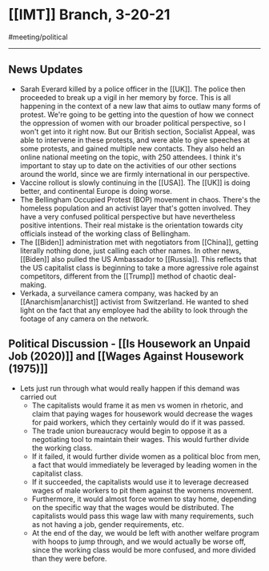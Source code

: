 # [[IMT]] Branch, 3-20-21
#meeting/political 

---
## News Updates
- Sarah Everard killed by a police officer in the [[UK]]. The police then proceeded to break up a vigil in her memory by force.  This is all happening in the context of a new law that aims to outlaw many forms of protest. We're going to be getting into the question of how we connect the oppression of women with our broader political perspective, so I won't get into it right now. But our British section, Socialist Appeal, was able to intervene in these protests, and were able to give speeches at some protests, and gained multiple new contacts. They also held an online national meeting on the topic, with 250 attendees. I think it's important to stay up to date on the activities of our other sections around the world, since we are firmly international in our perspective. 
- Vaccine rollout is slowly continuing in the [[USA]]. The [[UK]] is doing better, and continental Europe is doing worse. 
- The Bellingham Occupied Protest (BOP) movement in chaos. There's the homeless population and an activist layer that's gotten involved. They have a very confused political perspective but have nevertheless positive intentions. Their real mistake is the orientation towards city officials instead of the working class of Bellingham. 
- The [[Biden]] administration met with negotiators from [[China]], getting literally nothing done, just calling each other names. In other news, [[Biden]] also pulled the US Ambassador to [[Russia]]. This reflects that the US capitalist class is beginning to take a more agressive role against competitors, different from the [[Trump]] method of chaotic deal-making. 
- Verkada, a surveilance camera company, was hacked by an [[Anarchism|anarchist]] activist from Switzerland. He wanted to shed light on the fact that any employee had the ability to look through the footage of any camera on the network.

## Political Discussion - [[Is Housework an Unpaid Job (2020)]] and [[Wages Against Housework (1975)]]
- Lets just run through what would really happen if this demand was carried out
	- The capitalists would frame it as men vs women in rhetoric, and claim that paying wages for housework would decrease the wages for paid workers, which they certainly would do if it was passed.
	- The trade union bureaucracy would begin to oppose it as a negotiating tool to maintain their wages. This would further divide the working class. 
	- If it failed, it would further divide women as a political bloc from men, a fact that would immediately be leveraged by leading women in the capitalist class. 
	- If it succeeded, the capitalists would use it to leverage decreased wages of male workers to pit them against the womens movement.
	- Furthermore, it would almost force women to stay home, depending on the specific way that the wages would be distributed. The capitalists would pass this wage law with many requirements, such as not having a job, gender requirements, etc.
	- At the end of the day, we would be left with another welfare program with hoops to jump through, and we would actually be worse off, since the working class would be more confused, and more divided than they were before.